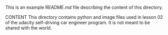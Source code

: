 This is an example README.md file describing the content of this directory.

CONTENT
This directory contains python and image files used in lesson 02 of the udacity self-driving car engineer program.
It is not meant to be shared with the world.
